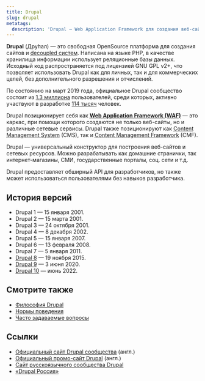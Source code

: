 ```yaml
---
title: Drupal
slug: drupal
metatags:
  description: 'Drupal — Web Application Framework для создания веб-сайтов, а также различных сетевых ресурсов.'
---
```


**Drupal** (Дру́пал) — это свободная OpenSource платформа для создания сайтов и <abbr title="Система отвечает только за административную часть и серверную часть.">decoupled систем</abbr>. Написана на языке PHP, в качестве хранилища информации использует реляционные базы данных. Исходный код распространяется под лицензией GNU GPL v2+, что позволяет использовать Drupal как для личных, так и для коммерческих целей, без дополнительного разрешения и отчислений.

По состоянию на март 2019 года, официальное Drupal сообщество состоит из [1.3 миллиона](https://www.drupal.org/getting-involved) пользователей, среди которых, активно участвуют  в разработке [114 тысяч](https://www.drupal.org/developers) человек.

Drupal позиционирует себя как <abbr title="Каркас веб-приложений">**Web Application Framework (WAF)**</abbr> — это каркас, при помощи которого создаются не только веб-сайты, но и различные сетевые сервисы. Drupal также позиционируют как <abbr title="Система управления содержимым">Content Management System</abbr> (CMS), так и <abbr title="Фреймворк управления содержимым">Content Management Framework</abbr> (CMF).

Drupal — универсальный конструктор для построения веб-сайтов и сетевых ресурсов. Можно разрабатывать как домашние странички, так интернет-магазины, СМИ, государственные порталы, соц. сети и т.д.

Drupal предоставляет обширный API для разработчиков, но также может использоваться пользователями без навыков разработчика.

## История версий

- Drupal 1 — 15 января 2001.
- Drupal 2 — 15 марта 2001.
- Drupal 3 — 24 октября 2001.
- Drupal 4 — 8 декабря 2002.
- Drupal 5 — 15 января 2007.
- Drupal 6 — 13 февраля 2008.
- Drupal 7 — 5 января 2011.
- [Drupal 8](8/index.md) — 19 ноября 2015.
- [Drupal 9](9/index.md) — 3 июня 2020.
- [Drupal 10](10/index.md) — июнь 2022.

## Смотрите также

- [Философия Drupal](the-drupal-way/index.md)
- [Нормы поведения](code-of-conduct/index.md)
- [Часто задаваемые вопросы](../faq/index.md)

## Ссылки

- [Официальный сайт Drupal сообщества](https://drupal.org) (англ.)
- [Официальный промо-сайт Drupal](https://drupal.com) (англ.)
- [Сайт русскоязычного сообщества Drupal](https://dru.io)
- [«Drupal Россия»](https://drupal.ru)

